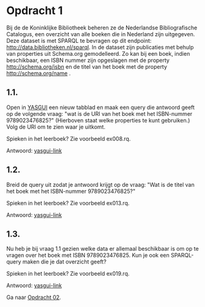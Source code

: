 # Opdracht 1
Bij de de Koninklijke Bibliotheek beheren ze de Nederlandse Bibliografische Catalogus, een overzicht van alle boeken die in Nederland zijn uitgegeven. Deze dataset is met SPARQL te bevragen op dit endpoint: http://data.bibliotheken.nl/sparql. In de dataset zijn publicaties met behulp van properties uit Schema.org gemodelleerd. Zo kan bij een boek, indien beschikbaar, een ISBN nummer zijn opgeslagen met de property http://schema.org/isbn en de titel van het boek met de property http://schema.org/name . 

## 1.1. 
Open in [YASGUI](http://yasgui.triply.cc/) een nieuw tabblad en maak een query die antwoord geeft op de volgende vraag: "wat is de URI van het boek met het ISBN-nummer 9789023476825?" (Hierboven staat welke properties te kunt gebruiken.) Volg de URI om te zien waar je uitkomt.

Spieken in het leerboek? Zie voorbeeld ex008.rq.

Antwoord: [yasgui-link](https://api.triplydb.com/s/Lv-2t6BWQ)

## 1.2. 
Breid de query uit zodat je antwoord krijgt op de vraag: "Wat is de titel van het boek met het ISBN-nummer 9789023476825?"

Spieken in het leerboek? Zie voorbeeld ex013.rq.

Antwoord: [yasgui-link](https://api.triplydb.com/s/3euSLu_se)

## 1.3. 
Nu heb je bij vraag 1.1 gezien welke data er allemaal beschikbaar is om op te vragen over het boek met ISBN 9789023476825. Kun je ook een SPARQL-query maken die je dat overzicht geeft?

Spieken in het leerboek? Zie voorbeeld ex019.rq.

Antwoord: [yasgui-link](https://api.triplydb.com/s/aUNgV3I3B)

Ga naar [Opdracht 02](opdracht02.md).